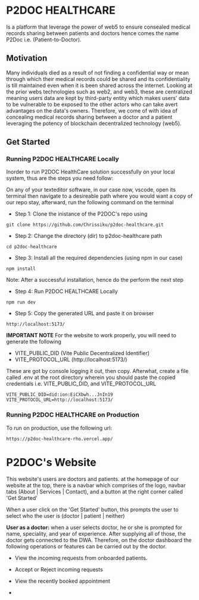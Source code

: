 # P2DOC HEALTHCARE

Is a platform that leverage the power of web5 to ensure consealed medical records sharing between patients and doctors hence comes the name P2Doc i.e. (Patient-to-Doctor). 

## Motivation
Many individuals died as a result of not finding a confidential way or mean through which their medical records could be shared and its confidentiality is till maintained even when it is been shared across the internet. Looking at the prior webs technologies such as web2, and web3, these are centralized meaning users data are kept by third-party entity which makes users' data to be vulnerable to be exposed to the other actors who can take avert advantages on the data's owners. Therefore, we come of with idea of concealing medical records sharing between a doctor and a patient leveraging the potency of blockchain decentralized technology (web5).



## Get Started
### Running P2DOC HEALTHCARE Locally
Inorder to run P2DOC HealthCare solution successfully on your local system, thus are the steps you need follow:

On any of your texteditor software, in our case now, vscode, open its terminal then navigate to a desireable path where you would want a copy of our repo stay, afterward, run the following command on the terminal

- Step 1: Clone the inistance of the P2DOC's repo using 
```
git clone https://github.com/Chrissiku/p2doc-healthcare.git
```

- Step 2: Change the directory (dir) to p2doc-healthcare path
```
cd p2doc-healthcare
```
- Step 3: Install all the required dependencies (using npm in our case)
```
npm install
```
Note: After a successful installation, hence do the perform the next step
- Step 4: Run P2DOC HEALTHCARE Locally
```
npm run dev
``` 
- Step 5: Copy the generated URL and paste it on browser
```
http://localhost:5173/
```
**IMPORTANT NOTE**
For the website to work properly, you will need to generate the following

- VITE_PUBLIC_DID (Vite Public Decentralized Identifier)
- VITE_PROTOCOL_URL (http://localhost:5173/)

These are got by console logging it out, then copy. Afterwhat, create a file called .env at the root directory wherein you should paste the copied credentials i.e. VITE_PUBLIC_DID, and VITE_PROTOCOL_URL

```
VITE_PUBLIC_DID=did:ion:EiCXbwh...JnIn19
VITE_PROTOCOL_URL=http://localhost:5173/
```

### Running P2DOC HEALTHCARE on Production
To run on production, use the following url:
```
https://p2doc-healthcare-rho.vercel.app/
```

# P2DOC's Website
This website's users are doctors and patients. at the homepage of our website at the top, there is a navbar which comprises of the logo, navbar tabs (About | Services | Contact), and a button at the right corner called 'Get Started'

When a user click on the 'Get Started' button, this prompts the user to select who the user is (doctor | patient | neither)

**User as a doctor:** when a user selects doctor, he or she is prompted for name, speciality, and year of experience. After supplying all of those, the doctor gets connected to the DWA. Therefore, on the doctor dashboard the following operations or features can be carried out by the doctor.

- View the incoming requests from onboarded patients.

- Accept or Reject incoming requests

- View the recently booked appointment

- 

